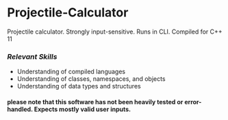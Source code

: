 # Projectile-Calculator
Projectile calculator. Strongly input-sensitive. Runs in CLI. Compiled for C++ 11

### *Relevant Skills*
* Understanding of compiled languages
* Understanding of classes, namespaces, and objects
* Understanding of data types and structures

#### **please note that this software has not been heavily tested or error-handled. Expects mostly valid user inputs.**
